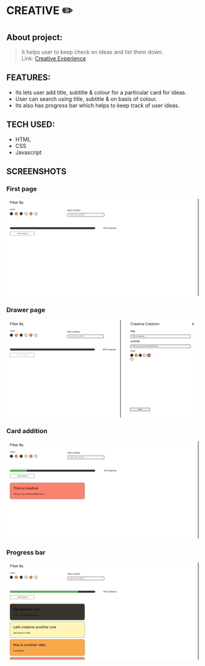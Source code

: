 
# CREATIVE ✏️ 
 ## About project:
> It helps user to keep check on ideas and list them down. <br />
Link: [Creative Experience](https://shashwat-code.github.io/creative/)
## FEATURES:
 - Its lets user add title, subtitle & colour for a particular card for ideas.
 - User can search using title, subtitle & on basis of colour.
 - Its also has progress bar which helps to keep track of user ideas.

 ## TECH USED:
 - HTML
 - CSS
 - Javascript

 ## SCREENSHOTS

### First page
![image1](https://raw.githubusercontent.com/shashwat-code/creative/master/screenshots/image4.png)
###
### Drawer page
![image2](https://raw.githubusercontent.com/shashwat-code/creative/master/screenshots/image3.png)
###
### Card addition
![image3](https://raw.githubusercontent.com/shashwat-code/creative/master/screenshots/image2.png)
###
### Progress bar
![image4](https://raw.githubusercontent.com/shashwat-code/creative/master/screenshots/image1.png)





